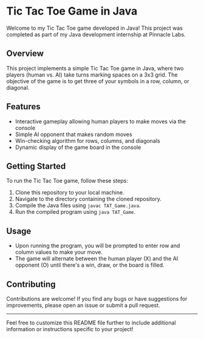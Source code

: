 # Tic Tac Toe Game in Java

Welcome to my Tic Tac Toe game developed in Java! This project was completed as part of my Java development internship at Pinnacle Labs.

## Overview

This project implements a simple Tic Tac Toe game in Java, where two players (human vs. AI) take turns marking spaces on a 3x3 grid. The objective of the game is to get three of your symbols in a row, column, or diagonal.

## Features

- Interactive gameplay allowing human players to make moves via the console
- Simple AI opponent that makes random moves
- Win-checking algorithm for rows, columns, and diagonals
- Dynamic display of the game board in the console

## Getting Started

To run the Tic Tac Toe game, follow these steps:

1. Clone this repository to your local machine.
2. Navigate to the directory containing the cloned repository.
3. Compile the Java files using `javac TAT_Game.java`.
4. Run the compiled program using `java TAT_Game`.

## Usage

- Upon running the program, you will be prompted to enter row and column values to make your move.
- The game will alternate between the human player (X) and the AI opponent (O) until there's a win, draw, or the board is filled.

## Contributing

Contributions are welcome! If you find any bugs or have suggestions for improvements, please open an issue or submit a pull request.

---

Feel free to customize this README file further to include additional information or instructions specific to your project!
